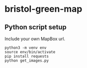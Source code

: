 # bristol-green-map

## Python script setup

Include your own MapBox url.

```
python3 -m venv env
source env/bin/activate
pip install requests
python get_images.py
```

